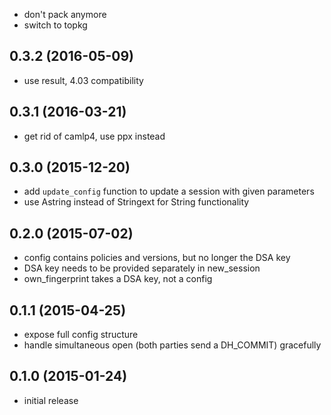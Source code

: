 * don't pack anymore
* switch to topkg

## 0.3.2 (2016-05-09)
* use result, 4.03 compatibility

## 0.3.1 (2016-03-21)
* get rid of camlp4, use ppx instead

## 0.3.0 (2015-12-20)
* add `update_config` function to update a session with given parameters
* use Astring instead of Stringext for String functionality

## 0.2.0 (2015-07-02)
* config contains policies and versions, but no longer the DSA key
* DSA key needs to be provided separately in new_session
* own_fingerprint takes a DSA key, not a config

## 0.1.1 (2015-04-25)
* expose full config structure
* handle simultaneous open (both parties send a DH_COMMIT) gracefully

## 0.1.0 (2015-01-24)
* initial release